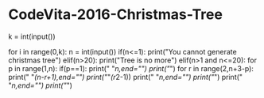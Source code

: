 # CodeVita-2016-Christmas-Tree

k = int(input())
 
for i in range(0,k):
    n = int(input())
    if(n<=1):
        print("You cannot generate christmas tree")
    elif(n>20):
        print("Tree is no more")
    elif(n>1 and n<=20):
        for p in range(1,n):
            if(p==1):
                print(" "*n,end="")
                print("*")
            for r in range(2,n+3-p):
                print(" "*(n-r+1),end="")
                print("*"*(r*2-1))
        print(" "*n,end="")
        print("*")
        print(" "*n,end="")
        print("*")
